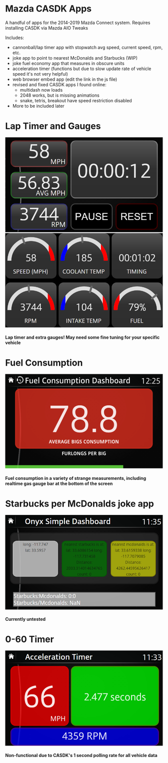 # Mazda CASDK Apps
 
A handful of apps for the 2014-2019 Mazda Connect system. Requires installing CASDK via Mazda AIO Tweaks

Includes:
- cannonball/lap timer app with stopwatch avg speed, current speed, rpm, etc.
- joke app to point to nearest McDonalds and Starbucks (WIP)
- joke fuel economy app that measures in obscure units
- acceleration timer (functions but due to slow update rate of vehicle speed it's not very helpful)
- web browser embed app (edit the link in the js file)
- revised and fixed CASDK apps I found online:
  - multidash now loads
  - 2048 works, but is missing animations
  - snake, tetris, breakout have speed restriction disabled
- More to be included later

# Lap Timer and Gauges
![cannonballTimer](/screenshots/cannonballTimer.png)
![cannonballTimerPage2](/screenshots/cannonballTimer2.png)
#### Lap timer and extra gauges! May need some fine tuning for your specific vehicle

# Fuel Consumption
![fuelConsumption](/screenshots/fuelConsumption.png)
#### Fuel consumption in a variety of strange measurements, including realtime gas gauge bar at the bottom of the screen

# Starbucks per McDonalds joke app
![starbucksMcdonalds](/screenshots/starbucksMcdonalds.png)
#### Currently untested

# 0-60 Timer
![accelTimer](/screenshots/accelTimer.png)
#### Non-functional due to CASDK's 1 second polling rate for all vehicle data